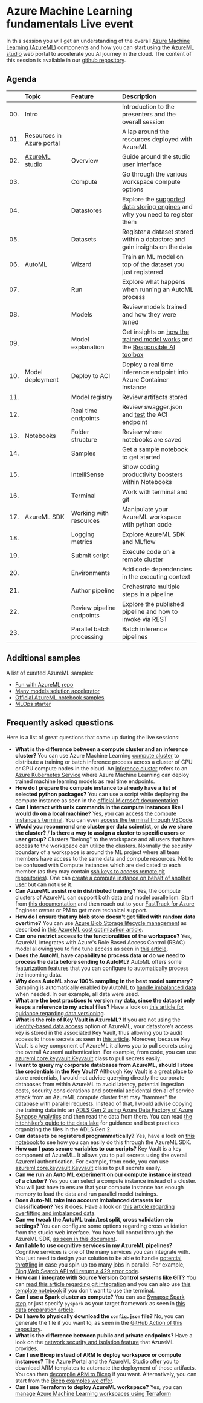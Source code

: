 # Azure Machine Learning fundamentals Live event

In this session you will get an understanding of the overall [Azure Machine Learning (AzureML)](https://docs.microsoft.com/azure/machine-learning/overview-what-is-azure-machine-learning) components and how you can start using the [AzureML studio](https://docs.microsoft.com/azure/machine-learning/overview-what-is-machine-learning-studio) web portal to accelerate you AI journey in the cloud.
The content of this session is available in our [github repository](https://aka.ms/ftalive/azureml/fundamentals).

## Agenda

|     | Topic  | Feature | Description  
| :-- | :----- | :-----  | :-----
| 00. | Intro  |     | Introduction to the presenters and the overall session
| 01. | Resources in [Azure portal](http://portal.azure.com/) | | A lap around the resources deployed with AzureML
| 02. | [AzureML studio](https://ml.azure.com/) | Overview | Guide around the studio user interface
| 03. |  | Compute | Go through the various workspace compute options
| 04. |  | Datastores | Explore the [supported data storing engines](https://docs.microsoft.com/azure/machine-learning/how-to-access-data#supported-data-storage-service-types) and why you need to register them
| 05. |  | Datasets | Register a dataset stored within a datastore and gain insights on the data
| 06. | AutoML | Wizard | Train an ML model on top of the dataset you just registered
| 07. |  | Run | Explore what happens when running an AutoML process
| 08. |  | Models | Review models trained and how they were tuned
| 09. |  | Model explanation | Get insights on [how the trained model works](https://interpret.ml/) and the [Responsible AI toolbox](https://responsibleaitoolbox.ai/)
| 10. | Model deployment | Deploy to ACI | Deploy a real time inference endpoint into Azure Container Instance
| 11. | | Model registry | Review artifacts stored
| 12. | | Real time endpoints | Review swagger.json and [test](https://reqbin.com/jpipz03n) the ACI endpoint
| 13. | Notebooks | Folder structure | Review where notebooks are saved
| 14. |  | Samples | Get a sample notebook to get started
| 15. |  | IntelliSense | Show coding productivity boosters within Notebooks
| 16. |  | Terminal | Work with terminal and git
| 17. | AzureML SDK | Working with resources | Manipulate your AzureML workspace with python code
| 18. |  | Logging metrics | Explore AzureML SDK and MLflow
| 19. |  | Submit script | Execute code on a remote cluster
| 20. |  | Environments | Add code dependencies in the executing context
| 21. |  | Author pipeline | Orchestrate multiple steps in a pipeline
| 22. |  | Review pipeline endpoints | Explore the published pipeline and how to invoke via REST
| 23. |  | Parallel batch processing | Batch inference pipelines

## Additional samples

A list of curated AzureML samples:

- [Fun with AzureML repo](https://github.com/rndazurescript/FunWithAzureML)
- [Many models solution accelerator](https://github.com/microsoft/solution-accelerator-many-models)
- [Official AzureML notebook samples](https://github.com/Azure/MachineLearningNotebooks/)
- [MLOps starter](https://aka.ms/mlops)

## Frequently asked questions

Here is a list of great questions that came up during the live sessions:

- **What is the difference between a compute cluster and an inference cluster?** You can use Azure Machine Learning [compute cluster](https://docs.microsoft.com/azure/machine-learning/how-to-create-attach-compute-cluster?tabs=python) to distribute a training or batch inference process across a cluster of CPU or GPU compute nodes in the cloud. An [inference cluster](https://docs.microsoft.com/azure/machine-learning/how-to-create-attach-kubernetes?tabs=python) refers to an [Azure Kubernetes Service](https://azure.microsoft.com/services/kubernetes-service/) where Azure Machine Learning can deploy trained machine learning models as real time endpoints.
- **How do I prepare the compute instance to already have a list of selected python packages?** You can use a script while deploying the compute instance as seen in the [official Microsoft documentation](https://docs.microsoft.com/azure/machine-learning/how-to-create-manage-compute-instance?tabs=python#use-script-in-a-resource-manager-template).
- **Can I interact with unix commands in the compute instances like I would do on a local machine?** Yes, you can access [the compute instance's terminal](https://docs.microsoft.com/en-us/azure/machine-learning/how-to-access-terminal). You can even [access the terminal through VSCode](https://docs.microsoft.com/en-us/azure/machine-learning/how-to-set-up-vs-code-remote?tabs=studio).
- **Would you recommend one cluster per data scientist, or do we share the cluster?** / **Is there a way to assign a cluster to specific users or user group?** Clusters "belong" to the workspace and all users that have access to the workspace can utilize the clusters. Normally the security boundary of a workspace is around the ML project where all team members have access to the same data and compute resources. Not to be confused with Compute Instances which are dedicated to each member (as they may contain [ssh keys to access remote git repositories](https://docs.microsoft.com/azure/machine-learning/concept-train-model-git-integration)). One can [create a compute instance on behalf of another user](https://docs.microsoft.com/azure/machine-learning/how-to-create-manage-compute-instance?tabs=python#on-behalf) but can not use it.
- **Can AzureML assist me in distributed training?** Yes, the compute clusters of AzureML can support both data and model parallelism. Start from [this documentation](https://docs.microsoft.com/azure/machine-learning/concept-distributed-training) and then reach out to your [FastTrack for Azure](https://azure.microsoft.com/programs/azure-fasttrack/) Engineer owner or PM to get more technical support.
- **How do I ensure that my blob store doesn't get filled with random data overtime?** You can use [Azure Blob Storage lifecycle management](https://docs.microsoft.com/azure/storage/blobs/lifecycle-management-overview) as described in [this AzureML cost optimization article](https://docs.microsoft.com/azure/machine-learning/how-to-manage-optimize-cost#set-data-retention--deletion-policies).
- **Can one restrict access to the functionalities of the workspace?** Yes, AzureML integrates with Azure's Role Based Access Control (RBAC) model allowing you to fine tune access as seen in [this article](https://docs.microsoft.com/azure/machine-learning/how-to-assign-roles).
- **Does the AutoML have capability to process data or do we need to process the data before sending to AutoML?** AutoML offers some [featurization features](https://docs.microsoft.com/en-us/azure/machine-learning/how-to-configure-auto-features) that you can configure to automatically process the incoming data.
- **Why does AutoML show 100% sampling in the best model summary?** Sampling is automatically enabled by AutoML to [handle imbalanced data](https://docs.microsoft.com/azure/machine-learning/concept-manage-ml-pitfalls#handle-imbalanced-data) when needed. In our example, all data were used.
- **What are the best practices to version my data, since the dataset only keeps a reference to my actual files?** Have a look on [this article for guidance regarding data versioning](https://docs.microsoft.com/azure/machine-learning/how-to-version-track-datasets).
- **What is the role of Key Vault in AzureML?** If you are not using the [identity-based data access](https://docs.microsoft.com/azure/machine-learning/how-to-identity-based-data-access) option of AzureML, your datastore’s access key is stored in the associated Key Vault, thus allowing you to audit access to those secrets as seen in [this article]( https://docs.microsoft.com/azure/machine-learning/how-to-access-data). Moreover, because Key Vault is a key component of AzureML it allows you to pull secrets using the overall Azureml authentication. For example, from code, you can use [azureml.core.keyvault.Keyvault](https://docs.microsoft.com/en-us/python/api/azureml-core/azureml.core.keyvault.keyvault?view=azure-ml-py) class to pull secrets easily.
- **I want to query my corporate databases from AzureML, should I store the credentials in the Key Vault?** Although Key Vault is a great place to store credentials, I would not advice querying directly the corporate databases from within AzureML to avoid latency, potential ingestion costs, security considerations and potential accidental denial of service attack from an AzureML compute cluster that may "hammer" the database with parallel requests. Instead of that, I would advise copying the training data into an [ADLS Gen 2 using Azure Data Factory of Azure Synapse Analytics]( https://docs.microsoft.com/azure/data-factory/connector-azure-data-lake-storage?tabs=data-factory) and then read the data from there. You can read [the hitchhiker’s guide to the data lake]( https://aka.ms/adls/hitchhikersguide) for guidance and best practices organizing the files in the ADLS Gen 2.
- **Can datasets be registered programmatically?** Yes, have a look on [this notebook](./src/notebooks/010_basic_sdk.ipynb) to see how you can easily do this through the AzureML SDK.
- **How can I pass secure variables to our scripts?** Key Vault is a key component of AzureML. It allows you to pull secrets using the overall Azureml authentication. For example, from code, you can use [azureml.core.keyvault.Keyvault](https://docs.microsoft.com/en-us/python/api/azureml-core/azureml.core.keyvault.keyvault?view=azure-ml-py) class to pull secrets easily.
- **Can we run an Auto ML experiment on our compute instance instead of a cluster?** Yes you can select a compute instance instead of a cluster. You will just have to ensure that your compute instance has enough memory to load the data and run parallel model trainings.
- **Does Auto-ML take into account imbalanced datasets for classification?** Yes it does. Have a look on [this article regarding overfitting and imbalanced data](https://docs.microsoft.com/en-us/azure/machine-learning/concept-manage-ml-pitfalls).
- **Can we tweak the AutoML train/test split, cross validation etc settings?** You can configure some options regarding cross validation from the studio web interface. You have full control through the AzureML SDK, [as seen in this document](https://docs.microsoft.com/en-us/azure/machine-learning/how-to-configure-cross-validation-data-splits#prerequisites).
- **Am I able to use cognitive services in my AzureML pipelines?** Cognitive services is one of the many services you can integrate with. You just need to design your solution to be able to handle [potential throttling](https://docs.microsoft.com/en-us/azure/architecture/patterns/throttling) in case you spin up too many jobs in parallel. For example, [Bing Web Search API will return a 429 error code](https://docs.microsoft.com/en-us/bing/search-apis/bing-web-search/reference/error-codes).
- **How can I integrate with Source Version Control systems like GIT?** You can [read this article regarding git integration](https://docs.microsoft.com/azure/machine-learning/concept-train-model-git-integration) and you can also use [this template notebook](https://github.com/rndazurescript/FunWithAzureML/blob/master/GitIntegration.ipynb) if you don't want to use the terminal.
- **Can I use a Spark cluster as compute?** You can use [Synapse Spark step](https://docs.microsoft.com/en-us/azure/machine-learning/how-to-use-synapsesparkstep) or just specify `pyspark` as your target framework as seen in [this data preparation article](https://docs.microsoft.com/en-us/azure/machine-learning/how-to-data-prep-synapse-spark-pool).
- **Do I have to physically download the `config.json` file?** No, you can generate the file if you want to, as seen in the [GitHub Action of this repository](../.github/workflows/fundamentals-notebooks-ci.yml).
- **What is the difference between public and private endpoints?** Have a look on the [network security and isolation feature](https://docs.microsoft.com/en-us/azure/machine-learning/concept-enterprise-security#network-security-and-isolation) that AzureML provides.
- **Can I use Bicep instead of ARM to deploy workspace or compute instances?** The Azure Portal and the AzureML Studio offer you to download ARM templates to automate the deployment of those artifacts. You can then [decompile ARM to Bicep](https://docs.microsoft.com/en-us/azure/azure-resource-manager/bicep/decompile?tabs=azure-cli) if you want. Alternatively, you can start from the [Bicep examples we offer](https://docs.microsoft.com/en-us/azure/templates/microsoft.machinelearningservices/workspaces?tabs=bicep).
- **Can I use Terraform to deploy AzureML workspace?** Yes, you can [manage Azure Machine Learning workspaces using Terraform](https://docs.microsoft.com/en-us/azure/machine-learning/how-to-manage-workspace-terraform?tabs=publicworkspace)
